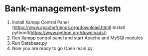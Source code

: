 # Bank-management-system

1. Install Xampp Control Panel
(https://www.apachefriends.org/download.html)
Install python3(https://www.python.org/downloads/)
2. Run Xampp control panel and start Apache and MySQl modules
3. Run Database.py
4. Now you are ready to go Open main.py
